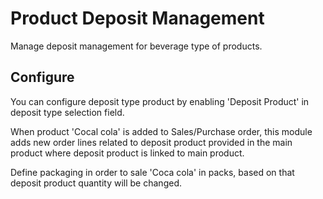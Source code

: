 Product Deposit Management
===================

Manage deposit management for beverage type of products.

Configure
---------
You can configure deposit type product by enabling 'Deposit Product' in deposit type selection field.

When product 'Cocal cola' is added to Sales/Purchase order, this module adds new order lines related to deposit product
provided in the main product where deposit product is linked to main product.

Define packaging in order to sale 'Coca cola' in packs, based on that deposit product quantity will be changed. 